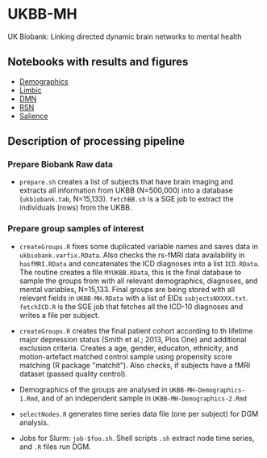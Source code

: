 # UKBB-MH

UK Biobank: Linking directed dynamic brain networks to mental health

## Notebooks with results and figures
- [Demographics](https://rawgit.com/schw4b/UKBB-MH/master/results/UKBB-MH-Demo.nb.html)
- [Limbic](https://rawgit.com/schw4b/UKBB-MH/master/results/UKBB-MH-limbic.nb.html)
- [DMN](https://rawgit.com/schw4b/UKBB-MH/master/results/UKBB-MH-DMN.nb.html)
- [RSN](https://rawgit.com/schw4b/UKBB-MH/master/results/UKBB-MH-RSN.nb.html)
- [Salience](https://rawgit.com/schw4b/UKBB-MH/master/results/UKBB-MH-Salience.nb.html)

## Description of processing pipeline

### Prepare Biobank Raw data

* `prepare.sh` creates a list of subjects that have brain imaging and extracts all information from UKBB (N=500,000) into a database (`ukbiobank.tab`, N=15,133). `fetchBB.sh` is a SGE job to extract the individuals (rows) from the UKBB.

### Prepare group samples of interest

* `createGroups.R` fixes some duplicated variable names and saves data in `ukbiobank.varfix.RData`. Also checks the rs-fMRI data availability in `hasfMRI.RData` and concatenates the ICD diagnoses into a list `ICD.RData`. The routine creates a file `MYUKBB.RData`, this is the final database to sample the groups from with all relevant demographics, diagnoses, and mental variables, N=15,133. Final groups are being stored with all relevant fields in `UKBB-MH.RData` with a list of EIDs `subjectsNXXXX.txt`. `fetchICD.R` is the SGE job that fetches all the ICD-10 diagnoses and writes a file per subject.

* `createGroups.R` creates the final patient cohort according to th lifetime major depression status (Smith et al.; 2013, Plos One) and additional exclusion criteria. Creates a age, gender, educaton, ethnicity, and motion-artefact matched control sample using propensity score matching (R package "matchit"). Also checks, if subjects have a fMRI dataset (passed quality control).

* Demographics of the groups are analysed in `UKBB-MH-Demographics-1.Rmd`, and of an independent sample in `UKBB-MH-Demographics-2.Rmd`

* `selectNodes.R` generates time series data file (one per subject) for DGM analysis.

* Jobs for Slurm: `job-$foo.sh`. Shell scripts `.sh` extract node time series, and `.R` files run DGM.


